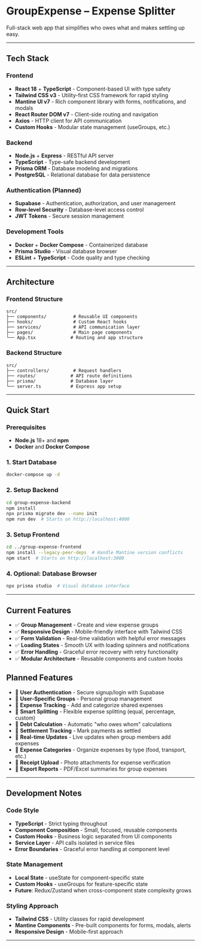 # GroupExpense – Expense Splitter

Full-stack web app that simplifies who owes what and makes settling up easy.

---

## Tech Stack

### Frontend

- **React 18** + **TypeScript** - Component-based UI with type safety
- **Tailwind CSS v3** - Utility-first CSS framework for rapid styling
- **Mantine UI v7** - Rich component library with forms, notifications, and modals
- **React Router DOM v7** - Client-side routing and navigation
- **Axios** - HTTP client for API communication
- **Custom Hooks** - Modular state management (useGroups, etc.)

### Backend

- **Node.js** + **Express** - RESTful API server
- **TypeScript** - Type-safe backend development
- **Prisma ORM** - Database modeling and migrations
- **PostgreSQL** - Relational database for data persistence

### Authentication (Planned)

- **Supabase** - Authentication, authorization, and user management
- **Row-level Security** - Database-level access control
- **JWT Tokens** - Secure session management

### Development Tools

- **Docker** + **Docker Compose** - Containerized database
- **Prisma Studio** - Visual database browser
- **ESLint** + **TypeScript** - Code quality and type checking

---

##  Architecture

### Frontend Structure

```
src/
├── components/          # Reusable UI components
├── hooks/               # Custom React hooks
├── services/            # API communication layer
├── pages/               # Main page components
└── App.tsx             # Routing and app structure
```

### Backend Structure

```
src/
├── controllers/         # Request handlers
├── routes/             # API route definitions
├── prisma/             # Database layer
└── server.ts           # Express app setup
```

---

## Quick Start

### Prerequisites

- **Node.js** 18+ and **npm**
- **Docker** and **Docker Compose**

### 1. Start Database

```bash
docker-compose up -d
```

### 2. Setup Backend

```bash
cd group-expense-backend
npm install
npx prisma migrate dev --name init
npm run dev  # Starts on http://localhost:4000
```

### 3. Setup Frontend

```bash
cd ../group-expense-frontend
npm install --legacy-peer-deps  # Handle Mantine version conflicts
npm start  # Starts on http://localhost:3000
```

### 4. Optional: Database Browser

```bash
npx prisma studio  # Visual database interface
```

---

## Current Features

- ✅ **Group Management** - Create and view expense groups
- ✅ **Responsive Design** - Mobile-friendly interface with Tailwind CSS
- ✅ **Form Validation** - Real-time validation with helpful error messages
- ✅ **Loading States** - Smooth UX with loading spinners and notifications
- ✅ **Error Handling** - Graceful error recovery with retry functionality
- ✅ **Modular Architecture** - Reusable components and custom hooks

## Planned Features

- 🔄 **User Authentication** - Secure signup/login with Supabase
- 🔄 **User-Specific Groups** - Personal group management
- 🔄 **Expense Tracking** - Add and categorize shared expenses
- 🔄 **Smart Splitting** - Flexible expense splitting (equal, percentage, custom)
- 🔄 **Debt Calculation** - Automatic "who owes whom" calculations
- 🔄 **Settlement Tracking** - Mark payments as settled
- 🔄 **Real-time Updates** - Live updates when group members add expenses
- 🔄 **Expense Categories** - Organize expenses by type (food, transport, etc.)
- 🔄 **Receipt Upload** - Photo attachments for expense verification
- 🔄 **Export Reports** - PDF/Excel summaries for group expenses

---

## Development Notes

### Code Style

- **TypeScript** - Strict typing throughout
- **Component Composition** - Small, focused, reusable components
- **Custom Hooks** - Business logic separated from UI components
- **Service Layer** - API calls isolated in service files
- **Error Boundaries** - Graceful error handling at component level

### State Management

- **Local State** - useState for component-specific state
- **Custom Hooks** - useGroups for feature-specific state
- **Future**: Redux/Zustand when cross-component state complexity grows

### Styling Approach

- **Tailwind CSS** - Utility classes for rapid development
- **Mantine Components** - Pre-built components for forms, modals, alerts
- **Responsive Design** - Mobile-first approach

---

